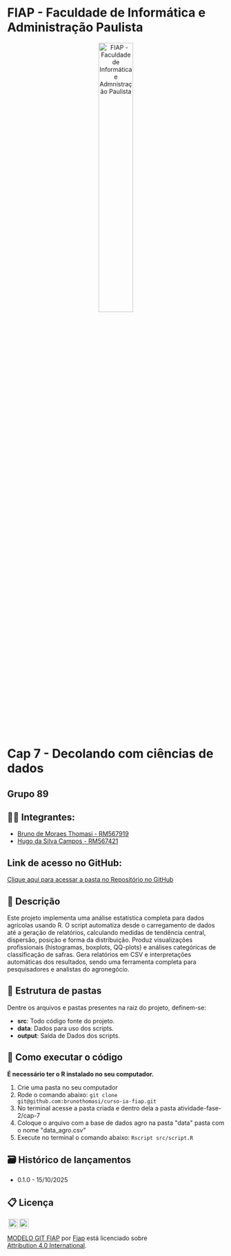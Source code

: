 # FIAP - Faculdade de Informática e Administração Paulista

<p align="center">
<a href= "https://www.fiap.com.br/"><img src="https://i.scdn.co/image/ab6765630000ba8a9543f1ed639f9830d951f154" alt="FIAP - Faculdade de Informática e Admnistração Paulista" border="0" width=40% height=40%></a>
</p>

<br>

# Cap 7 - Decolando com ciências de dados

## Grupo 89

## 👨‍🎓 Integrantes: 
- <a href="https://www.linkedin.com/in/bruno-thomasi-4853ab58/">Bruno de Moraes Thomasi - RM567919</a>
- <a href="https://www.linkedin.com/in/hugo-camposs98/">Hugo da Silva Campos - RM567421</a>

## Link de acesso no GitHub:

<a href="https://github.com/brunothomasi/curso-ia-fiap/tree/main/atividade-fase-2/cap-7">Clique aqui para acessar a pasta no Repositório no GitHub</a>

## 📜 Descrição

Este projeto implementa uma análise estatística completa para dados agrícolas usando R. O script automatiza desde o carregamento de dados até a geração de relatórios, calculando medidas de tendência central, dispersão, posição e forma da distribuição. Produz visualizações profissionais (histogramas, boxplots, QQ-plots) e análises categóricas de classificação de safras. Gera relatórios em CSV e interpretações automáticas dos resultados, sendo uma ferramenta completa para pesquisadores e analistas do agronegócio.

## 📁 Estrutura de pastas

Dentre os arquivos e pastas presentes na raiz do projeto, definem-se:

- **src**: Todo código fonte do projeto.
- **data**: Dados para uso dos scripts.
- **output**: Saída de Dados dos scripts.

## 🔧 Como executar o código

**É necessário ter o R instalado no seu computador.**

1. Crie uma pasta no seu computador
2. Rode o comando abaixo:
```git clone git@github.com:brunothomasi/curso-ia-fiap.git```
3. No terminal acesse a pasta criada e dentro dela a pasta atividade-fase-2/cap-7
4. Coloque o arquivo com a base de dados agro na pasta "data" pasta com o nome "data_agro.csv"
5. Execute no terminal o comando abaixo:
```Rscript src/script.R```

## 🗃 Histórico de lançamentos

* 0.1.0 - 15/10/2025

## 📋 Licença

<img style="height:22px!important;margin-left:3px;vertical-align:text-bottom;" src="https://mirrors.creativecommons.org/presskit/icons/cc.svg?ref=chooser-v1"><img style="height:22px!important;margin-left:3px;vertical-align:text-bottom;" src="https://mirrors.creativecommons.org/presskit/icons/by.svg?ref=chooser-v1"><p xmlns:cc="http://creativecommons.org/ns#" xmlns:dct="http://purl.org/dc/terms/"><a property="dct:title" rel="cc:attributionURL" href="https://github.com/agodoi/template">MODELO GIT FIAP</a> por <a rel="cc:attributionURL dct:creator" property="cc:attributionName" href="https://fiap.com.br">Fiap</a> está licenciado sobre <a href="http://creativecommons.org/licenses/by/4.0/?ref=chooser-v1" target="_blank" rel="license noopener noreferrer" style="display:inline-block;">Attribution 4.0 International</a>.</p>